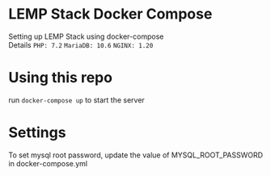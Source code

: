 # LEMP Stack Docker Compose
Setting up LEMP Stack using docker-compose<br>
Details
`PHP: 7.2` `MariaDB: 10.6` `NGINX: 1.20`

# Using this repo
run `docker-compose up` to start the server

# Settings
To set mysql root password, update the value of MYSQL_ROOT_PASSWORD in docker-compose.yml

